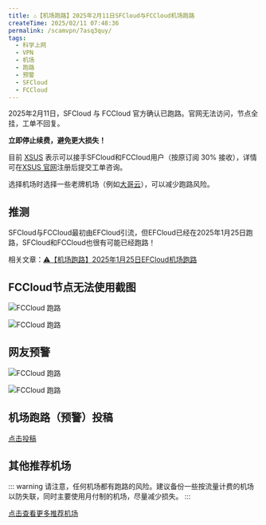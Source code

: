 ```yaml
---
title: ⚠️【机场跑路】2025年2月11日SFCloud与FCCloud机场跑路
createTime: 2025/02/11 07:48:36
permalink: /scamvpn/7asq3quy/
tags:
  - 科学上网
  - VPN
  - 机场
  - 跑路
  - 预警
  - SFCloud
  - FCCloud
---
```


2025年2月11日，SFCloud 与 FCCloud 官方确认已跑路。官网无法访问，节点全挂，工单不回复。

**立即停止续费，避免更大损失！**

目前 [XSUS](https://xs-us.xyz/register?code=xJFcT1Dw) 表示可以接手SFCloud和FCCloud用户（按原订阅 30% 接收），详情可在[XSUS 官网](https://xs-us.xyz/register?code=xJFcT1Dw)注册后提交工单咨询。

选择机场时选择一些老牌机场（例如[大哥云](https://ermao.dgywzc.com/#/register?code=peAVAa8D)），可以减少跑路风险。

<!-- more -->

## 推测

SFCloud与FCCloud最初由EFCloud引流，但EFCloud已经在2025年1月25日跑路，SFCloud和FCCloud也很有可能已经跑路！

相关文章：[⚠️【机场跑路】2025年1月25日EFCloud机场跑路](/article/nz313xp6/)

## FCCloud节点无法使用截图

![FCCloud 跑路](images/SFCloud和FCCloud/image.png)

![FCCloud 跑路](images/SFCloud和FCCloud/image-1.png)

## 网友预警

![FCCloud 跑路](images/SFCloud和FCCloud/image-2.png)

![FCCloud 跑路](images/SFCloud和FCCloud/image-3.png)

## 机场跑路（预警）投稿

[点击投稿](https://pyjichang.com/scamvpn/)

## 其他推荐机场

::: warning
请注意，任何机场都有跑路的风险。建议备份一些按流量计费的机场以防失联，同时主要使用月付制的机场，尽量减少损失。
:::

[点击查看更多推荐机场](https://pyjichang.com/)
